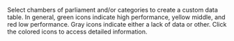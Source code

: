 Select chambers of parliament and/or categories to create a custom data table. In general, green icons indicate high performance, yellow middle, and red low performance. Gray icons indicate either a lack of data or other. Click the colored icons to access detailed information. 
